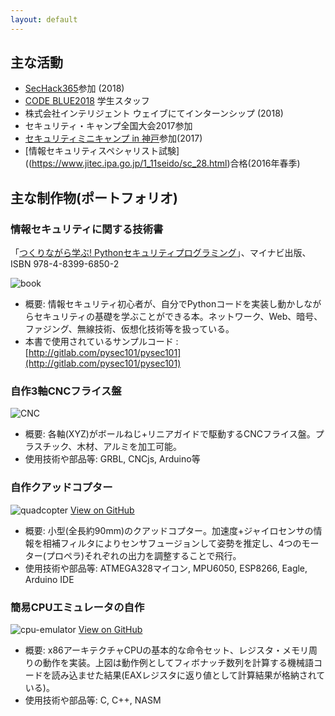 ```yaml
---
layout: default
---
```


## 主な活動
- [SecHack365](https://sechack365.nict.go.jp/)参加 (2018)
- [CODE BLUE2018](https://codeblue.jp/2018/) 学生スタッフ
- 株式会社インテリジェント ウェイブにてインターンシップ (2018)
- セキュリティ・キャンプ全国大会2017参加
- [セキュリティミニキャンプ in 神戸](http://www.security-camp.org/minicamp/kobe2017.html)参加(2017)
- [情報セキュリティスペシャリスト試験]((https://www.jitec.ipa.go.jp/1_11seido/sc_28.html)合格(2016年春季)


## 主な制作物(ポートフォリオ)
### 情報セキュリティに関する技術書

「[つくりながら学ぶ! Pythonセキュリティプログラミング](https://book.mynavi.jp/ec/products/detail/id=102144)」、マイナビ出版、ISBN 978-4-8399-6850-2

![book](http://tuz358.github.io/img/book_cover.jpg)

- 概要: 情報セキュリティ初心者が、自分でPythonコードを実装し動かしながらセキュリティの基礎を学ぶことができる本。ネットワーク、Web、暗号、ファジング、無線技術、仮想化技術等を扱っている。
- 本書で使用されているサンプルコード : [http://gitlab.com/pysec101/pysec101](http://gitlab.com/pysec101/pysec101)


### 自作3軸CNCフライス盤

![CNC](http://tuz358.github.io/img/CNC.jpg)

- 概要: 各軸(XYZ)がボールねじ+リニアガイドで駆動するCNCフライス盤。プラスチック、木材、アルミを加工可能。
- 使用技術や部品等: GRBL, CNCjs, Arduino等

### 自作クアッドコプター

![quadcopter](http://tuz358.github.io/img/quadcopter.png)
[View on GitHub](http://github.com/tuz358/quadcopter_mk-I/)

- 概要: 小型(全長約90mm)のクアッドコプター。加速度+ジャイロセンサの情報を相補フィルタによりセンサフュージョンして姿勢を推定し、4つのモーター(プロペラ)それぞれの出力を調整することで飛行。
- 使用技術や部品等: ATMEGA328マイコン, MPU6050, ESP8266, Eagle, Arduino IDE

### 簡易CPUエミュレータの自作

![cpu-emulator](http://tuz358.github.io/img/cpu-emulator_PoC.png)
[View on GitHub](http://github.com/tuz358/cpu-emulator/)

- 概要: x86アーキテクチャCPUの基本的な命令セット、レジスタ・メモリ周りの動作を実装。上図は動作例としてフィボナッチ数列を計算する機械語コードを読み込ませた結果(EAXレジスタに返り値として計算結果が格納されている)。
- 使用技術や部品等: C, C++, NASM

